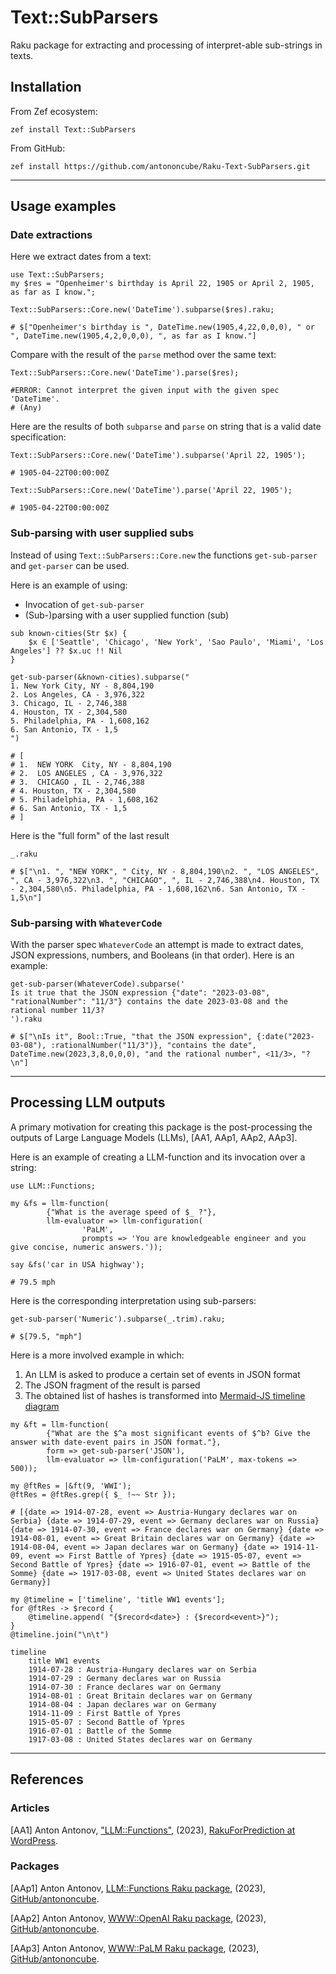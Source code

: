 # Text::SubParsers

Raku package for extracting and processing of interpret-able sub-strings in texts.

## Installation

From Zef ecosystem:

```
zef install Text::SubParsers
```

From GitHub:

```
zef install https://github.com/antononcube/Raku-Text-SubParsers.git
```

------

## Usage examples

### Date extractions

Here we extract dates from a text:

```perl6
use Text::SubParsers;
my $res = "Openheimer's birthday is April 22, 1905 or April 2, 1905, as far as I know.";

Text::SubParsers::Core.new('DateTime').subparse($res).raku;
```
```
# $["Openheimer's birthday is ", DateTime.new(1905,4,22,0,0,0), " or ", DateTime.new(1905,4,2,0,0,0), ", as far as I know."]
```

Compare with the result of the `parse` method over the same text:

```perl6
Text::SubParsers::Core.new('DateTime').parse($res);
```
```
#ERROR: Cannot interpret the given input with the given spec 'DateTime'.
# (Any)
```

Here are the results of both `subparse` and `parse` on string that is a valid date specification:

```perl6
Text::SubParsers::Core.new('DateTime').subparse('April 22, 1905');
```
```
# 1905-04-22T00:00:00Z
```

```perl6
Text::SubParsers::Core.new('DateTime').parse('April 22, 1905');
```
```
# 1905-04-22T00:00:00Z
```

### Sub-parsing with user supplied subs

Instead of using `Text::SubParsers::Core.new` the functions `get-sub-parser` and `get-parser`
can be used.

Here is an example of using:
- Invocation of `get-sub-parser`
- (Sub-)parsing with a user supplied function (sub)

```perl6
sub known-cities(Str $x) { 
    $x ∈ ['Seattle', 'Chicago', 'New York', 'Sao Paulo', 'Miami', 'Los Angeles'] ?? $x.uc !! Nil 
}

get-sub-parser(&known-cities).subparse("
1. New York City, NY - 8,804,190
2. Los Angeles, CA - 3,976,322
3. Chicago, IL - 2,746,388
4. Houston, TX - 2,304,580
5. Philadelphia, PA - 1,608,162
6. San Antonio, TX - 1,5
")
```
```
# [
# 1.  NEW YORK  City, NY - 8,804,190
# 2.  LOS ANGELES , CA - 3,976,322
# 3.  CHICAGO , IL - 2,746,388
# 4. Houston, TX - 2,304,580
# 5. Philadelphia, PA - 1,608,162
# 6. San Antonio, TX - 1,5
# ]
```

Here is the "full form" of the last result

```perl6
_.raku
```
```
# $["\n1. ", "NEW YORK", " City, NY - 8,804,190\n2. ", "LOS ANGELES", ", CA - 3,976,322\n3. ", "CHICAGO", ", IL - 2,746,388\n4. Houston, TX - 2,304,580\n5. Philadelphia, PA - 1,608,162\n6. San Antonio, TX - 1,5\n"]
```

### Sub-parsing with `WhateverCode`

With the parser spec `WhateverCode` an attempt is made to extract dates, JSON expressions, numbers, and Booleans (in that order).
Here is an example:

```perl6
get-sub-parser(WhateverCode).subparse('
Is it true that the JSON expression {"date": "2023-03-08", "rationalNumber": "11/3"} contains the date 2023-03-08 and the rational number 11/3?
').raku
```
```
# $["\nIs it", Bool::True, "that the JSON expression", {:date("2023-03-08"), :rationalNumber("11/3")}, "contains the date", DateTime.new(2023,3,8,0,0,0), "and the rational number", <11/3>, "?\n"]
```

------

## Processing LLM outputs

A primary motivation for creating this package is the post-processing the outputs of
Large Language Models (LLMs), [AA1, AAp1, AAp2, AAp3].

Here is an example of creating a LLM-function and its invocation over a string:

```perl6
use LLM::Functions;

my &fs = llm-function(
        {"What is the average speed of $_ ?"},
        llm-evaluator => llm-configuration(
                'PaLM',
                prompts => 'You are knowledgeable engineer and you give concise, numeric answers.'));

say &fs('car in USA highway');
```
```
# 79.5 mph
```

Here is the corresponding interpretation using sub-parsers:

```perl6
get-sub-parser('Numeric').subparse(_.trim).raku;
```
```
# $[79.5, "mph"]
```

Here is a more involved example in which:

1. An LLM is asked to produce a certain set of events in JSON format
2. The JSON fragment of the result is parsed 
3. The obtained list of hashes is transformed into [Mermaid-JS timeline diagram](https://mermaid.js.org/syntax/timeline.html)


```perl6
my &ft = llm-function(
        {"What are the $^a most significant events of $^b? Give the answer with date-event pairs in JSON format."},
        form => get-sub-parser('JSON'),
        llm-evaluator => llm-configuration('PaLM', max-tokens => 500));

my @ftRes = |&ft(9, 'WWI');
@ftRes = @ftRes.grep({ $_ !~~ Str });
```
```
# [{date => 1914-07-28, event => Austria-Hungary declares war on Serbia} {date => 1914-07-29, event => Germany declares war on Russia} {date => 1914-07-30, event => France declares war on Germany} {date => 1914-08-01, event => Great Britain declares war on Germany} {date => 1914-08-04, event => Japan declares war on Germany} {date => 1914-11-09, event => First Battle of Ypres} {date => 1915-05-07, event => Second Battle of Ypres} {date => 1916-07-01, event => Battle of the Somme} {date => 1917-03-08, event => United States declares war on Germany}]
```

```perl6, output.lang=mermaid, output.prompt=NONE
my @timeline = ['timeline', 'title WW1 events'];
for @ftRes -> $record {
    @timeline.append( "{$record<date>} : {$record<event>}");
}
@timeline.join("\n\t")
```
```mermaid
timeline
	title WW1 events
	1914-07-28 : Austria-Hungary declares war on Serbia
	1914-07-29 : Germany declares war on Russia
	1914-07-30 : France declares war on Germany
	1914-08-01 : Great Britain declares war on Germany
	1914-08-04 : Japan declares war on Germany
	1914-11-09 : First Battle of Ypres
	1915-05-07 : Second Battle of Ypres
	1916-07-01 : Battle of the Somme
	1917-03-08 : United States declares war on Germany
```

------

## References

### Articles

[AA1] Anton Antonov,
["LLM::Functions"](https://rakuforprediction.wordpress.com/2023/07/21/llmfunctions/),
(2023),
[RakuForPrediction at WordPress](https://rakuforprediction.wordpress.com).

### Packages

[AAp1] Anton Antonov,
[LLM::Functions Raku package](https://github.com/antononcube/Raku-LLM-Functions),
(2023),
[GitHub/antononcube](https://github.com/antononcube).

[AAp2] Anton Antonov,
[WWW::OpenAI Raku package](https://github.com/antononcube/Raku-WWW-OpenAI),
(2023),
[GitHub/antononcube](https://github.com/antononcube).

[AAp3] Anton Antonov,
[WWW::PaLM Raku package](https://github.com/antononcube/Raku-WWW-PaLM),
(2023),
[GitHub/antononcube](https://github.com/antononcube).

